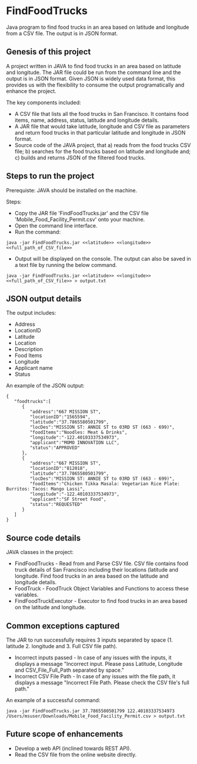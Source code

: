 # FindFoodTrucks
Java program to find food trucks in an area based on latitude and longitude from a CSV file. The output is in JSON format. 

## Genesis of this project
A project written in JAVA to find food trucks in an area based on latitude and longitude. The JAR file could be run from the command line and the output is in JSON format. Given JSON is widely used data format, this provides us with the flexibility to consume the output programatically and enhance the project. 

The key components included:
* A CSV file that lists all the food trucks in San Francisco. It contains food items, name, address, status, latitude and longitude details.
* A JAR file that would take latitude, longitude and CSV file as parameters and return food trucks in that particular latitude and longitude in JSON format.
* Source code of the JAVA project, that a) reads from the food trucks CSV file; b) searches for the food trucks based on latitude and longitude and; c) builds and returns JSON of the filtered food trucks. 

## Steps to run the project 
Prerequiste: JAVA should be installed on the machine.

Steps:
* Copy the JAR file 'FindFoodTrucks.jar' and the CSV file 'Mobile_Food_Facility_Permit.csv' onto your machine.
* Open the command line interface.
* Run the command:

```java -jar FindFoodTrucks.jar <<latitude>> <<longitude>> <<full_path_of_CSV_file>> ```
* Output will be displayed on the console. The output can also be saved in a text file by running the below command.

``` java -jar FindFoodTrucks.jar <<latitude>> <<longitude>> <<full_path_of_CSV_file>> > output.txt ```

## JSON output details
The output includes:

* Address
* LocationID
* Latitude
* Location 
* Description
* Food Items
* Longitude
* Applicant name
* Status

An example of the JSON output:

```
{
   "foodtrucks":[
      {
         "address":"667 MISSION ST",
         "locationID":"1565594",
         "latitude":"37.7865580501799",
         "locDes":"MISSION ST: ANNIE ST to 03RD ST (663 - 699)",
         "foodItems":"Noodles: Meat & Drinks",
         "longitude":"-122.40103337534973",
         "applicant":"MOMO INNOVATION LLC",
         "status":"APPROVED"
      },
      {
         "address":"667 MISSION ST",
         "locationID":"812018",
         "latitude":"37.7865580501799",
         "locDes":"MISSION ST: ANNIE ST to 03RD ST (663 - 699)",
         "foodItems":"Chicken Tikka Masala: Vegetarian Rice Plate: Burritos: Tacos: Mango Lassi",
         "longitude":"-122.40103337534973",
         "applicant":"SF Street Food",
         "status":"REQUESTED"
      }
   ]
}
```
## Source code details

JAVA classes in the project:
* FindFoodTrucks - Read from and Parse CSV file. CSV file contains food truck details of San Francisco including their locations (latitude and longitude. Find food trucks in an area based on the latitude and longitude details.
* FoodTruck - FoodTruck Object Variables and Functions to access these variables.
* FindFoodTruckExecutor - Executor to find food trucks in an area based on the latitude and longitude.

## Common exceptions captured

The JAR to run successfully requires 3 inputs separated by space (1. latitude 2. longitude and 3. Full CSV file path). 

* Incorrect inputs passed -  In case of any issues with the inputs, it displays a message "Incorrect input. Please pass Latitude, Longitude and CSV_File_Full_Path separated by space."
* Incorrect CSV File Path - In case of any issues with the file path, it displays a message "Incorrect File Path. Please check the CSV file's full path."

An example of a successful command:

```
java -jar FindFoodTrucks.jar 37.7865580501799 122.40103337534973 /Users/msuser/Downloads/Mobile_Food_Facility_Permit.csv > output.txt
```

## Future scope of enhancements

* Develop a web API (inclined towards REST API). 
* Read the CSV file from the online website directly. 
